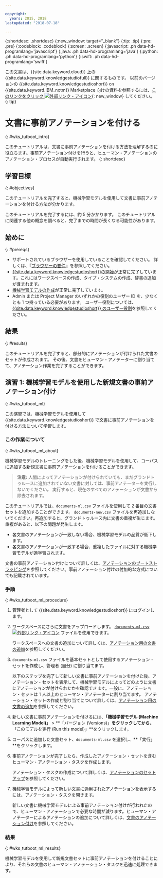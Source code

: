 ```yaml
---

copyright:
  years: 2015, 2018
lastupdated: "2018-07-18"

---
```


{:shortdesc: .shortdesc}
{:new_window: target="_blank"}
{:tip: .tip}
{:pre: .pre}
{:codeblock: .codeblock}
{:screen: .screen}
{:javascript: .ph data-hd-programlang='javascript'}
{:java: .ph data-hd-programlang='java'}
{:python: .ph data-hd-programlang='python'}
{:swift: .ph data-hd-programlang='swift'}

この文書は、{{site.data.keyword.cloud}} 上の {{site.data.keyword.knowledgestudiofull}} に関するものです。 以前のバージョンの {{site.data.keyword.knowledgestudioshort}} on {{site.data.keyword.IBM_notm}} Marketplace 向けの資料を参照するには、[このリンクをクリック ![外部リンク・アイコン](../../icons/launch-glyph.svg "外部リンク・アイコン")](https://{DomainName}/docs/services/knowledge-studio/tutorials-bootstrap-annotation.html){: new_window} してください。
{: tip}

# 文書に事前アノテーションを付ける
{: #wks_tutboot_intro}

このチュートリアルは、文書に事前アノテーションを付ける方法を理解するのに役立ちます。事前アノテーション付けを行うと、ヒューマン・アノテーションのアノテーション・プロセスが自動実行されます。
{: shortdesc}

## 学習目標
{: #objectives}

このチュートリアルを完了すると、機械学習モデルを使用して文書に事前アノテーションを付ける方法が分かります。

このチュートリアルを完了するには、約 5 分かかります。 このチュートリアルに関連する他の概念を調べると、完了までの時間が長くなる可能性があります。

## 始めに
{: #prereqs}

- サポートされているブラウザーを使用していることを確認してください。 詳しくは、『[ブラウザーの要件](/docs/services/watson-knowledge-studio/system-requirements.html)』を参照してください。
- [{{site.data.keyword.knowledgestudioshort}}の開始](/docs/services/watson-knowledge-studio/tutorials-create-project.html)が正常に完了しています。これにはワークスペースの作成、タイプ・システムの作成、辞書の追加が含まれます。
- [機械学習モデルの作成](/docs/services/watson-knowledge-studio/tutorials-create-ml-model.html)が正常に完了しています。
- Admin または Project Manager のいずれかの役割のユーザー ID を、少なくとも 1 つ持っている必要があります。 ユーザー役割については、[{{site.data.keyword.knowledgestudioshort}} のユーザー役割](/docs/services/watson-knowledge-studio/roles.html)を参照してください。

## 結果
{: #results}

このチュートリアルを完了すると、部分的にアノテーションが付けられた文書のセットが作成されます。 その後、文書をヒューマン・アノテーターに割り当てて、アノテーション作業を完了することができます。

## 演習 1: 機械学習モデルを使用した新規文書の事前アノテーション付け
{: #wks_tutboot_ml}

この演習では、機械学習モデルを使用して {{site.data.keyword.knowledgestudioshort}} で文書に事前アノテーションを付ける方法について学習します。

### この作業について
{: #wks_tutboot_ml_about}

機械学習モデルのトレーニングをした後、機械学習モデルを使用して、コーパスに追加する新規文書に事前アノテーションを付けることができます。

> **注意:** 人間によってアノテーションが付けられていても、まだグランドトゥルースに追加されていない文書に対しては、事前アノテーターを実行しないでください。 実行すると、現在のすべてのアノテーションが文書から除去されます。

このチュートリアルでは、`documents-ml.csv` ファイルを使用して 2 番目の文書セットを追加することができます。 `documents-new.csv` ファイルを再追加しないでください。再追加すると、グランドトゥルース内に文書の重複が生じます。 重複があると、以下の問題が発生します。

- 各文書のアノテーションが一致しない場合、機械学習モデルの品質が低下します。
- 各文書のアノテーションが一致する場合、重複したファイルに対する機械学習モデルが過学習されます。

文書の事前アノテーション付けについて詳しくは、[アノテーションのブートストラッピング](/docs/services/watson-knowledge-studio/preannotation.html)を参照してください。事前アノテーション付けの付加的な方式についても記載されています。

### 手順
{: #wks_tutboot_ml_procedure}

1. 管理者として {{site.data.keyword.knowledgestudioshort}} にログインします。
1. ワークスペースにさらに文書をアップロードします。 <a target="_blank" href="https://watson-developer-cloud.github.io/doc-tutorial-downloads/knowledge-studio/documents-ml.csv" download>`documents-ml.csv` <img src="../../icons/launch-glyph.svg" alt="外部リンク・アイコン" title="外部リンク・アイコン" class="style-scope doc-content"></a> ファイルを使用できます。

    ワークスペースへの文書の追加について詳しくは、[アノテーション用の文書の追加](/docs/services/watson-knowledge-studio/documents-for-annotation.html)を参照してください。

1. `documents-ml.csv` ファイルを基本セットとして使用するアノテーション・セットを作成し、管理者 (自分) に割り当てます。

    以下のステップを完了して新しい文書に事前アノテーションを付けた後、アノテーション・セットを表示して、機械学習モデルによってどのように文書にアノテーションが付けられたかを確認できます。一般に、アノテーション・セットは 1 人以上のヒューマン・アノテーターに割り当てます。 アノテーション・セットの作成と割り当てについて詳しくは、[アノテーション用の文書の追加](/docs/services/watson-knowledge-studio/documents-for-annotation.html)を参照してください。

1. 新しい文書に事前アノテーションを付けるには、**「機械学習モデル (Machine Learning Model)」** > **「バージョン (Versions)」**をクリックしてから、**「このモデルを実行 (Run this model)」**をクリックします。
1. コーパスに追加した文書セット、`documents-ml.csv` を選択し、**「実行」**をクリックします。
1. 事前アノテーションが完了したら、作成したアノテーション・セットを含むヒューマン・アノテーション・タスクを作成します。

    アノテーション・タスクの作成について詳しくは、[アノテーションのセットアップ](/docs/services/watson-knowledge-studio/annotate-documents.html)を参照してください。

1. 機械学習モデルによって新しい文書に適用されたアノテーションを表示するには、アノテーション・タスクを開きます。

    新しい文書に機械学習モデルによる事前アノテーション付けが行われたので、ヒューマン・アノテーションで必要な時間が減ります。ヒューマン・アノテーターによるアノテーションの追加について詳しくは、[文書のアノテーション付け](/docs/services/watson-knowledge-studio/user-guide.html)を参照してください。

### 結果
{: #wks_tutboot_ml_results}

機械学習モデルを使用して新規文書セットに事前アノテーションを付けることにより、それらの文書のヒューマン・アノテーション・タスクを迅速に処理できます。
